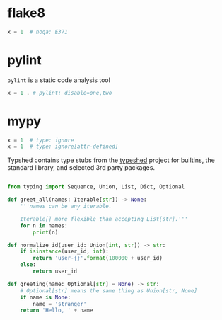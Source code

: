 # flake8

```python
x = 1  # noqa: E371
```

# pylint
`pylint` is a static code analysis tool

```python
x = 1 . # pylint: disable=one,two
```


# mypy

```python
x = 1  # type: ignore
x = 1  # type: ignore[attr-defined]
```

Typshed contains type stubs from the
[typeshed](https://github.com/python/typeshed) project for builtins, the
standard library, and selected 3rd party packages.


```python

from typing import Sequence, Union, List, Dict, Optional

def greet_all(names: Iterable[str]) -> None:
    '''names can be any iterable.

    Iterable[] more flexible than accepting List[str].'''
    for n in names:
        print(n)

def normalize_id(user_id: Union[int, str]) -> str:
    if isinstance(user_id, int):
        return 'user-{}'.format(100000 + user_id)
    else:
        return user_id

def greeting(name: Optional[str] = None) -> str:
    # Optional[str] means the same thing as Union[str, None]
    if name is None:
        name = 'stranger'
    return 'Hello, ' + name


```